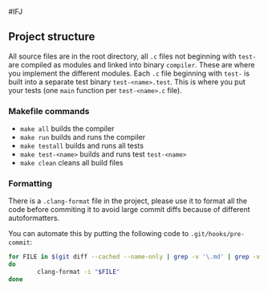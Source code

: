 #IFJ

## Project structure

All source files are in the root directory, all `.c` files not beginning with `test-`
are compiled as modules and linked into binary `compiler`. These are where you implement
the different modules. Each `.c` file beginning with `test-` is built into a separate
test binary `test-<name>.test`. This is where you put your tests (one `main` function per
`test-<name>.c` file).

### Makefile commands

- `make all` builds the compiler
- `make run` builds and runs the compiler
- `make testall` builds and runs all tests
- `make test-<name>` builds and runs test `test-<name>`
- `make clean` cleans all build files

### Formatting

There is a `.clang-format` file in the project, please use it to format all the code
before commiting it to avoid large commit diffs because of different autoformatters.

You can automate this by putting the following code to `.git/hooks/pre-commit`:

```bash
for FILE in $(git diff --cached --name-only | grep -v '\.md' | grep -v '\.ini')
do
        clang-format -i "$FILE"
done
```
